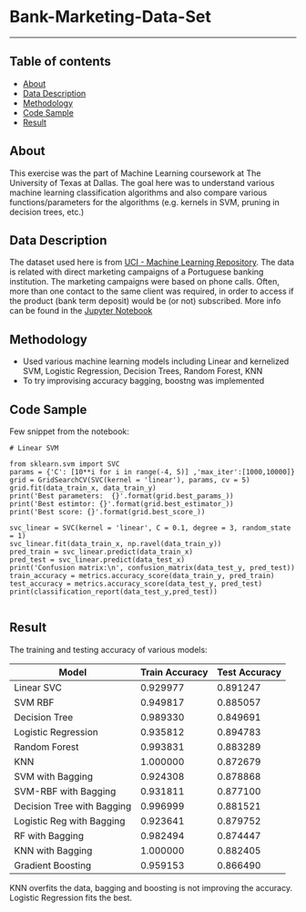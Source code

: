 
# Bank-Marketing-Data-Set

----

## Table of contents
* [About](#about)
* [Data Description](#data-description)
* [Methodology](#methodology)
* [Code Sample](#code-sample)
* [Result](#result)

## About

This exercise was the part of Machine Learning coursework at The University of Texas at Dallas.
The goal here was to understand various machine learning classification algorithms and also compare various functions/parameters for the algorithms (e.g. kernels in SVM, pruning in decision trees, etc.)

## Data Description

The dataset used here is from [UCI - Machine Learning Repository](https://archive.ics.uci.edu/ml/datasets/Bank+Marketing). 
The data is related with direct marketing campaigns of a Portuguese banking institution. 
The marketing campaigns were based on phone calls. Often, more than one contact to the same client was required, 
in order to access if the product (bank term deposit) would be (or not) subscribed. More info can be found in the [Jupyter Notebook](https://github.com/ShilpaPBhat/Bank-Marketing-Data-Set/blob/master/Bank-Marketing-Data.ipynb)

## Methodology

* Used various machine learning models including Linear and kernelized SVM, Logistic Regression, Decision Trees, Random Forest, KNN 
* To try improvising accuracy bagging, boostng was implemented

## Code Sample
Few snippet from the notebook:

````
# Linear SVM

from sklearn.svm import SVC
params = {'C': [10**i for i in range(-4, 5)] ,'max_iter':[1000,10000]}
grid = GridSearchCV(SVC(kernel = 'linear'), params, cv = 5)
grid.fit(data_train_x, data_train_y)
print('Best parameters:  {}'.format(grid.best_params_))
print('Best estimtor: {}'.format(grid.best_estimator_))
print('Best score: {}'.format(grid.best_score_))

svc_linear = SVC(kernel = 'linear', C = 0.1, degree = 3, random_state = 1)
svc_linear.fit(data_train_x, np.ravel(data_train_y))
pred_train = svc_linear.predict(data_train_x)
pred_test = svc_linear.predict(data_test_x)
print('Confusion matrix:\n', confusion_matrix(data_test_y, pred_test))
train_accuracy = metrics.accuracy_score(data_train_y, pred_train)
test_accuracy = metrics.accuracy_score(data_test_y, pred_test)
print(classification_report(data_test_y,pred_test))


````

## Result
The training and testing accuracy of various models: 

Model	| Train Accuracy | Test Accuracy
--- | --- | ---|
Linear SVC | 0.929977 |	0.891247
SVM RBF |	0.949817 |	0.885057
Decision Tree |	0.989330 |	0.849691
Logistic Regression |	0.935812 |	0.894783
Random Forest |	0.993831 | 0.883289
KNN |	1.000000 |	0.872679
SVM with Bagging |	0.924308 |	0.878868
SVM-RBF with Bagging |	0.931811 |	0.877100
Decision Tree with Bagging |	0.996999 |	0.881521
Logistic Reg with Bagging |	0.923641 |	0.879752
RF with Bagging |	0.982494 |	0.874447
KNN with Bagging	| 1.000000 |	0.882405
Gradient Boosting |	0.959153 |	0.866490

KNN overfits the data, bagging and boosting is not improving the accuracy.
Logistic Regression fits the best.
